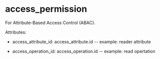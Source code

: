 # access_permission

For Attribute-Based Access Control (ABAC).

Attributes:

* access_attribute_id: access_attribute.id -- example: reader attribute

* access_operation_id: access_operation.id -- example: read opertation
